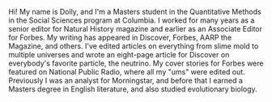 Hi! My name is Dolly, and I'm a Masters student in the Quantitative Methods in the Social Sciences program at Columbia. I worked for many years as a senior editor for Natural History magazine and earlier as an Associate Editor for Forbes. My writing has appeared in Discover, Forbes, AARP the Magazine, and others. I've edited articles on everything from slime mold to multiple universes and wrote an eight-page article for Discover on everybody's favorite particle, the neutrino. My cover stories for Forbes were featured on National Public Radio, where all my "ums" were edited out. Previously I was an analyst for Morningstar, and before that I earned a Masters degree in English literature, and also studied evolutionary biology.

